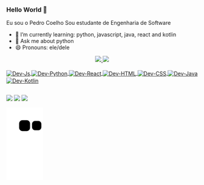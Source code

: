 ### Hello World 👋

Eu sou o Pedro Coelho
Sou estudante de Engenharia de Software

- 🌱 I’m currently learning: python, javascript, java, react and kotlin
- 💬 Ask me about python
- 😄 Pronouns: ele/dele

<div align="center">
  <a href="https://github.com/pedrojgcoelho">
  <img height="180em" src="https://github-readme-stats.vercel.app/api?username=pedrojgcoelho&show_icons=true&theme=dracula&include_all_commits=true&count_private=true">
  <img height="180em" src="https://github-readme-stats.vercel.app/api/top-langs/?username=pedrojgcoelho&layout=compact&langs_count=7&theme=dracula">
</div>
  
<div style="display: inline_block"><br>
  <img align="center" alt="Dev-Js" height="30" width="40" src="https://cdn.jsdelivr.net/gh/devicons/devicon@latest/icons/javascript/javascript-original.svg">
  <img align="center" alt="Dev-Python" height="30" width="40" src="https://cdn.jsdelivr.net/gh/devicons/devicon@latest/icons/python/python-original.svg">
  <img align="center" alt="Dev-React" height="30" width="40" src="https://cdn.jsdelivr.net/gh/devicons/devicon@latest/icons/react/react-original.svg">
  <img align="center" alt="Dev-HTML" height="30" width="40" src="https://cdn.jsdelivr.net/gh/devicons/devicon@latest/icons/html5/html5-original-wordmark.svg">
  <img align="center" alt="Dev-CSS" height="30" width="40" src="https://cdn.jsdelivr.net/gh/devicons/devicon@latest/icons/css3/css3-original-wordmark.svg">
  <img align="center" alt="Dev-Java" height="30" width="40" src="https://cdn.jsdelivr.net/gh/devicons/devicon@latest/icons/java/java-original-wordmark.svg">
  <img align="center" alt="Dev-Kotlin" height="30" width="40" src="https://cdn.jsdelivr.net/gh/devicons/devicon@latest/icons/kotlin/kotlin-original-wordmark.svg">
</div>

  
##


<div>
  <a href = "mailto:pedrojosecoelho@gmail.com"><img src="https://img.shields.io/badge/Gmail-D14836?style=for-the-badge&logo=gmail&logoColor=white" target="_blank"></a>
  <a href = "https://www.linkedin.com/in/pedro-jose-coelho-67b3a1192/" target="_blank"><img src="https://img.shields.io/badge/LinkedIn-0077B5?style=for-the-badge&logo=linkedin&logoColor=white" target="_blank"></a>
  <a href = "https://wa.me/5532998374377 target="_blank"><img src="https://img.shields.io/badge/WhatsApp-25D366?style=for-the-badge&logo=whatsapp&logoColor=white" target="_blank"></a>

  ![Snake animation](https://github.com/pedrojgcoelho/pedrojgcoelho/blob/output/github-contribution-grid-snake.svg)
  
</div>
